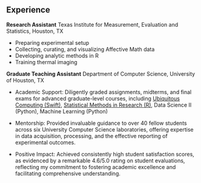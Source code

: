 
## Experience

**Research Assistant** Texas Institute for Measurement, Evaluation and Statistics, Houston, TX

- Preparing experimental setup
- Collecting, curating, and visualizing Affective Math data 
- Developing analytic methods in R
- Training thermal imaging

**Graduate Teaching Assistant** Department of Computer Science, University of Houston, TX

-  Academic Support: Diligently graded assignments, midterms, and final exams for advanced graduate-level courses, including [Ubiquitous Computing (Swift)](https://cpl.uh.edu/index.php/courses/28-ubiquitous-computing/251-fall-2020), [Statistical Methods in Research (R)](https://cpl.uh.edu/index.php/courses/29-statistical-methods-in-research/253-spring-2023), Data Science II (Python), Machine Learning (Python)

- Mentorship: Provided invaluable guidance to over 40 fellow students across six University Computer Science laboratories, offering expertise in data acquisition, processing, and the effective reporting of experimental outcomes.

- Positive Impact: Achieved consistently high student satisfaction scores, as evidenced by a remarkable 4.6/5.0 rating on student evaluations, reflecting my commitment to fostering academic excellence and facilitating comprehensive understanding.